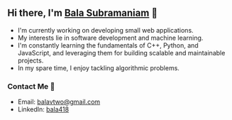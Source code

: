 ## Hi there, I'm [Bala Subramaniam](https://bala418.vercel.app) 👋

- I'm currently working on developing small web applications.
- My interests lie in software development and machine learning.
- I'm constantly learning the fundamentals of C++, Python, and JavaScript, and leveraging them for building scalable and maintainable projects.
- In my spare time, I enjoy tackling algorithmic problems.

### Contact Me 📧

- Email: balavtwo@gmail.com
- LinkedIn: [bala418](https://www.linkedin.com/in/bala418/)
